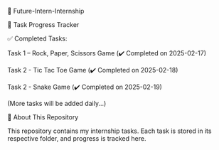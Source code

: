 🚀 Future-Intern-Internship

📅 Task Progress Tracker

✅ Completed Tasks:

Task 1 – Rock, Paper, Scissors Game (✔️ Completed on 2025-02-17)

Task 2 - Tic Tac Toe Game (✔️ Completed on 2025-02-18)

Task 2 - Snake Game (✔️ Completed on 2025-02-19)


(More tasks will be added daily...)

📌 About This Repository

This repository contains my internship tasks. Each task is stored in its respective folder, and progress is tracked here.
